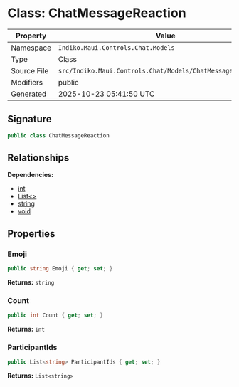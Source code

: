 # Class: ChatMessageReaction

| Property | Value |
|----------|-------|
| Namespace | `Indiko.Maui.Controls.Chat.Models` |
| Type | Class |
| Source File | `src/Indiko.Maui.Controls.Chat/Models/ChatMessageReaction.cs` |
| Modifiers | public |
| Generated | 2025-10-23 05:41:50 UTC |

## Signature

```csharp
public class ChatMessageReaction
```

## Relationships

**Dependencies:**
- [int](int.md)
- [List<>](List__.md)
- [string](string.md)
- [void](void.md)

## Properties

### Emoji

```csharp
public string Emoji { get; set; }
```

**Returns:** `string`

### Count

```csharp
public int Count { get; set; }
```

**Returns:** `int`

### ParticipantIds

```csharp
public List<string> ParticipantIds { get; set; }
```

**Returns:** `List<string>`

